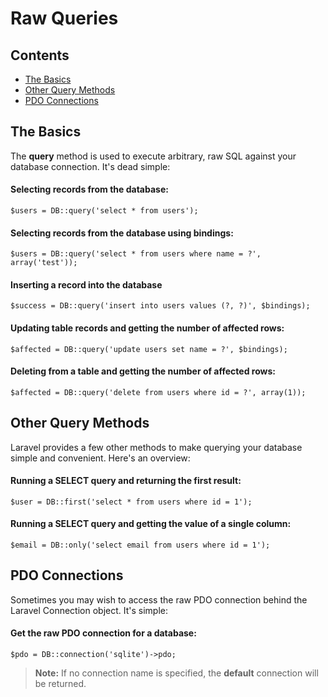 # Raw Queries

## Contents

- [The Basics](#the-basics)
- [Other Query Methods](#other-query-methods)
- [PDO Connections](#pdo-connections)

<a name="the-bascis"></a>
## The Basics

The **query** method is used to execute arbitrary, raw SQL against your database connection. It's dead simple:

#### Selecting records from the database:

	$users = DB::query('select * from users');

#### Selecting records from the database using bindings:

	$users = DB::query('select * from users where name = ?', array('test'));

#### Inserting a record into the database

	$success = DB::query('insert into users values (?, ?)', $bindings);

#### Updating table records and getting the number of affected rows:

	$affected = DB::query('update users set name = ?', $bindings);

#### Deleting from a table and getting the number of affected rows:

	$affected = DB::query('delete from users where id = ?', array(1));

<a name="other-query-methods"></a>
## Other Query Methods

Laravel provides a few other methods to make querying your database simple and convenient. Here's an overview:

#### Running a SELECT query and returning the first result:

	$user = DB::first('select * from users where id = 1');

#### Running a SELECT query and getting the value of a single column:

	$email = DB::only('select email from users where id = 1');

<a name="pdo-connections"></a>
## PDO Connections

Sometimes you may wish to access the raw PDO connection behind the Laravel Connection object. It's simple:

#### Get the raw PDO connection for a database:

	$pdo = DB::connection('sqlite')->pdo;

> **Note:** If no connection name is specified, the **default** connection will be returned.